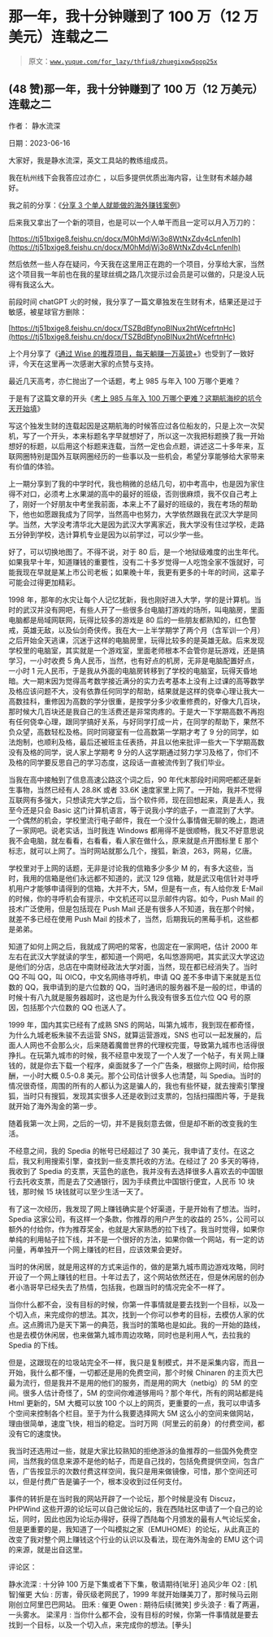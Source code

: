 # 那一年，我十分钟赚到了 100 万（12 万美元）连载之二

> 原文：[`www.yuque.com/for_lazy/thfiu8/zhuegixow5pop25x`](https://www.yuque.com/for_lazy/thfiu8/zhuegixow5pop25x)



## (48 赞)那一年，我十分钟赚到了 100 万（12 万美元）连载之二 

作者： 静水流深 

日期：2023-06-16 

大家好，我是静水流深，英文工具站的教练组成员。 

我在杭州线下会我答应过亦仁 ，以后多提供优质出海内容，让生财有术越办越好。 

我之前的分享：《[分享 3 个单人就能做的海外赚钱案例](https://articles.zsxq.com/id_v48v1teovt51.html)》  

后来我又拿出了一个新的项目，也是可以一个人单干而且一定可以月入万刀的： 

[https://tj51bxige8.feishu.cn/docx/M0hMdjWj3o8WtNxZdv4cLnfenIh](https://tj51bxige8.feishu.cn/docx/M0hMdjWj3o8WtNxZdv4cLnfenIh) 

然后依然一些人存在疑问，今天我在这里用正在跑的一个项目，分享给大家，当然这个项目我一年前也在我的星球丝绸之路几次提示过会员是可以做的，只是没人玩得有我这么大。 

前段时间 chatGPT 火的时候，我分享了一篇文章独发在生财有术，结果还是过于敏感，被星球官方删除： 

[https://tj51bxige8.feishu.cn/docx/TSZBdBfynoBINux2htWcefrtnHc](https://tj51bxige8.feishu.cn/docx/TSZBdBfynoBINux2htWcefrtnHc) 

上个月分享了《[通过 Wise 的推荐项目，每天躺赚一万英镑+](https://articles.zsxq.com/id_qnc6wdmglwlw.html)》也受到了一致好评，今天在这里再一次感谢大家的点赞与支持。 

最近几天高考，亦仁抛出了一个话题，考上 985 与年入 100 万哪个更难？ 

于是有了这篇文章的开头《[考上 985 与年入 100 万哪个更难？这期航海挖的坑今天开始填](https://articles.zsxq.com/id_65wzma8vdxok.html)》 

写这个独发生财的连载起因是这期航海的时候答应过各位船友的，只是上次一次契机，写了一个开头，本来标题名字早就想好了，所以这一次我把标题换了我一开始想好的标题，以后用这个标题来连载，当然一定也会点题，讲述这二十多年来，互联网圈特别是国外互联网圈经历的一些事以及一些机会，希望分享能够给大家带来有价值的体验。 

上一期分享到了我的中学时代，我也稍微的总结几句，初中考高中，也是因为家住得不对口，必须考上水果湖的高中的最好的班级，否则很麻烦，我不仅自己考上了，刚好一个好朋友中考坐我前面，本来上不了最好的班级的，我在考场的帮助下，他也如愿跟我成为了同学，当然高中也努力，大学依然跟我在武汉大学是同学。当然，大学没考清华北大是因为武汉大学离家近，我大学没有住过学校，走路五分钟到学校，选计算机专业是因为以前学过，可以少学一些。 

好了，可以切换地图了。不得不说，对于 80 后，是一个地狱级难度的出生年代。如果我早十年，知道赚钱的重要性，没有二十多岁觉得一人吃饱全家不饿就好，可能我现在早就是某上市公司老板；如果晚十年，我更有更多的十年的时间，这辈子可能会过得更加精彩。 

1998 年，那年的水灾让每个人记忆犹新，我也刚好进入大学，学的是计算机。当时的武汉并没有网吧，有些人开了一些很多台电脑打游戏的场所，叫电脑房，里面电脑都是局域网联网，玩得比较多的游戏是 80 后的一些朋友都熟知的，红色警戒，英雄无敌，以及仙剑奇侠传。我在大一上半学期学了两个月（含军训一个月）之后开始全天逃课，沉迷于这样的电脑房里，玩得比较多的是英雄无敌。后来发现学校里的电脑室，其实就是一个游戏室，里面老师根本不会管你是玩游戏，还是搞学习，一小时收费 5 角人民币，当然，也有好点的机房，无非是电脑配置好点，一小时 1 元人民币，于是我从外面的电脑房转移到了学校的电脑室，玩得天昏地暗。大一期末因为觉得高考数学接近满分的实力去考基本上没有上过课的高等数学及格应该问题不大，没有依靠任何同学的帮助，结果就是这样的侥幸心理让我大一高数挂科，重修因为高数的学分很重，是按学分多少收重修费的，好像大几百块，那时候大几百块还是我自己的生活费还是非常肉疼的。于是大一下学期高数不再抱有任何侥幸心理，跟同学搞好关系，与好同学打成一片，在同学的帮助下，果然不负众望，高数轻松及格。同时同寝室有一位高数第一学期才考了 9 分的同学，如法炮制，也顺利及格，最后还被班主任表扬，并且以他来批评一些大一下学期高数没有及格的同学，说人家上学期考 9 分的人这学期通过努力学习及格了，你们不及格的同学要反思自己的学习态度，这段话一直被流传到了我们毕业。 

当我在高中接触到了信息高速公路这个词之后，90 年代末那段时间网吧都还是新生事物，当然已经有人 28.8K 或者 33.6K 速度家里上网了。一开始，我并不觉得互联网有多强大，只想读完大学之后，当个软件师，现在回想起来，真是丢人，我至今还是只会 Basic 这门计算机语言，等于说我小学的底子，一直混到了大学。一个偶然的机会，学校里流行电子邮件，我在一个没什么事情做无聊的晚上，跑进了一家网吧。说老实话，当时我连 Windows 都用得不是很顺畅，我又不好意思说我不会电脑，就左看看，右看看，看人家在做什么，原来就是点开图标里 E 那个标志，就可以上网了。当时网站就那么几个，搜狐，新浪，263，网易，亿唐。 

学校里对于上网的话题，无非是讨论我的信箱多少多少 M 的，有多大这些，当时，我用的信箱是他们永远都不知道的，武汉 129 信箱，就是武汉电信针对寻呼机用户才能够申请得到的信箱，大并不大，5M，但是有一点，有人给你发 E-Mail 的时候，你的寻呼机会有提示，中文机还可以显示邮件内容。如今，Push Mail 的技术广泛使用，但是包括现在 Push Mail 还是有很多人不知道，我在那个时候，就差不多已经在使用 Push Mail 的技术了，当然，后期我玩的黑莓手机，这些都是弟弟。 

知道了如何上网之后，我就成了网吧的常客，也固定在一家网吧，估计 2000 年左右在武汉大学就读的学生，都知道一个网吧，名叫悠游网吧，其实武汉大学这边是他们的分店，总店在中南财经政法大学对面，当然，现在都已经消失了。当时 QQ 不叫 QQ，叫 OICQ，中文名网络寻呼机，申请 QQ 差不多申请下来就是五位数的 QQ，我申请到的是六位数的 QQ，当时通讯的服务器不是一般的烂，申请的时候十有八九就是服务器超时，这也是为什么我没有很多五位六位 QQ 号的原因，包括那个六位数的 QQ 也送人了。 

1999 年，国内其实已经有了成熟 SNS 的网站，叫第九城市，我到现在都奇怪，为什么九城老板朱骏不去运营 SNS，就算运营游戏，SNS 也可以一起发展的，后面人人网也不会那么火，后来随着魔兽世界的代理权完蛋，导致第九城市也活得很挣扎。在玩第九城市的时候，我不经意中发现了一个人发了一个帖子，有关网上赚钱的，就是你去下载一个程序，桌面就多了一个广告条，根据你上网时间，给你报酬，一小时大概 0.5-0.8 美元。那个公司估计很多人也清楚，叫 Spedia。当时的情况很奇怪，周围的所有的人都认为这是骗人的，我也有些怀疑，就去搜索引擎搜狐，当时只有搜狐，发现其实很多人还是收到过支票的，包括扫描图片等，于是我就开始了海外淘金的第一步。 

随着我第一次上网，之后的一切，并不是我刻意去做，但是却不断的改变我的生活。 

不经意之间，我的 Spedia 的帐号已经超过了 30 美元，我申请了支付。在这之后，我又利用搜索引擎，查找到一些支票托收的方法。在经过了 20 多天的等待，我收到了 Spedia 的支票，天蓝色的底色，我并没有去选择很多人喜欢去的中国银行去托收支票，而是去了交通银行，因为手续费比中国银行便宜，人民币 10 块钱，那时候 15 块钱就可以至少生活一天了。 

有了这一次经历，我发现了网上赚钱确实是个好渠道，于是开始有了想法。当时，Spedia 这家公司，有这样一个条款，你推荐的用户产生的收益的 25%，公司可以额外的付给你，作为推荐奖金，也就是大家熟悉的拉下线了。我当时觉得，如果你单纯的利用帖子拉下线，并不是一个很好的方法，如果你做一个网站，有一定的访问量，再单独开一个网上赚钱的栏目，应该效果会更好。 

当时的休闲居，就是用这样的方式来运作的，做的是第九城市周边游戏攻略，同时开设了一个网上赚钱的栏目。十年过去了，这个网站依然还在，但是休闲居的创办者小浩哥早已经失去了热情，包括我，也跟当时的情况完全不一样了。 

当你什么都不会，没有目标的时候，你第一件事情就是要去找到一个目标，以及一个切入点，来完成你的想法。其次，找到一个你可以参考的目标，去模仿人家的优点。这点腾讯乃是天下第一的典范，我当时的策略也是如此。我的一开始的路线，也是去模仿休闲居，也来做第九城市周边攻略，同时也是利用人气，去拉我的 Spedia 的下线。 

但是，这跟现在的垃圾站完全不一样，我只是复制模式，并不是采集内容，而且一开始，我什么都不懂，一切都还是用的免费空间，那个时候 Chinaren 的主页大巴最为流行，但是我并不是用的他们的服务，而是用的网大（netbig）的 5M 的空间。很多人估计奇怪了，5M 的空间你难道够用吗？那个年代，所有的网站都是纯 Html 更新的，5M 大概可以放 100 个以上的网页，更重要的一点，我可以申请多个空间来控制各个栏目。至于为什么我要选择网大 5M 这么小的空间来做网站，理由很简单，速度飞快，相当的稳定。当时万网（阿里云的前身）的付费空间，都没有它的速度快。 

我当时还选用过一些，就是大家比较熟知的拒绝游泳的鱼推荐的一些国外免费空间，当然我的信息来源不是他的帖子，而是自己找的，包括免费提供空间，包含广告，广告按显示的次数付费这样空间，我只是用来做镜像，可惜，那个空间还可以，但是付费广告是骗子一个，根本没收到过任何支付。 

事件的转折是在当时我的网站开辟了一个论坛，那个时候是没有 Discuz，PHPWind 这些开源的论坛可以自己做论坛的，我在西陆社区申请了一个自己的论坛，同时，因此也因为论坛办得好，获得了西陆每个月颁发的最有人气论坛奖金，但是更重要的是，我知道了一个叫模拟之家（EMUHOME）的论坛，从此真正的改变了我对整个网上赚钱这个行业的认识以及看法，现在海外淘金的 EMU 这个词的来源，就是出自这里。 

评论区： 

静水流深 : 十分钟 100 万是下集或者下下集，敬请期待[呲牙] 追风少年 O2 : [机智]催更 大仙 : 厉害，骨灰级老网民了，1999 年就开始赚美刀了，那时候马云刚刚创立阿里巴巴网站。 田禾 : 催更 Owen : 期待后续[微笑] 步头浪子 : 看了两遍，一头雾水。 梁潆月 : 当你什么都不会，没有目标的时候，你第一件事情就是要去找到一个目标，以及一个切入点，来完成你的想法。[拳头]